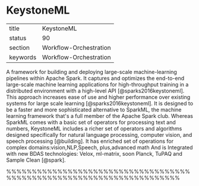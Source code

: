 # KeystoneML


|          |                        |
| -------- | ---------------------- |
| title    | KeystoneML             | 
| status   | 90                     |
| section  | Workflow-Orchestration |
| keywords | Workflow-Orchestration |


    
A framework for building and deploying large-scale machine-learning
pipelines within Apache Spark. It captures and optimizes the
end-to-end large-scale machine learning applications for
high-throughput training in a distributed environment with a
high-level API [@sparks2016keystoneml]. This approach increases
ease of use and higher performance over existing systems for large
scale learning [@sparks2016keystoneml]. It is designed to be a
faster and more sophisticated alternative to SparkML, the machine
learning framework that's a full member of the Apache Spark
club. Whereas SparkML comes with a basic set of operators for
processing text and numbers, KeystoneML includes a richer set of
operators and algorithms designed specifically for natural language
processing, computer vision, and speech processing [@building]. It
has enriched set of operations for complex domains:vision,NLP,Speech,
plus,advanced math And is Integrated with new BDAS technologies:
Velox, ml-matrix, soon Planck, TuPAQ and Sample Clean [@spark].

%%%%%%%%%%%%%%%%%%%%%%%%%%%%%%%%%%%%%%%%%%%%%%%%%%%%%%%%%%%%%%%%%%%%%%
